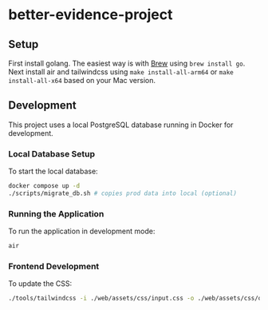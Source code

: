 # better-evidence-project

## Setup
First install golang. The easiest way is with [Brew](brew.sh) using `brew install go`. Next install air and tailwindcss using `make install-all-arm64` or `make install-all-x64` based on your Mac version.

## Development
This project uses a local PostgreSQL database running in Docker for development.

### Local Database Setup
To start the local database:
```bash
docker compose up -d
./scripts/migrate_db.sh # copies prod data into local (optional)
```

### Running the Application
To run the application in development mode:
```bash
air
```

### Frontend Development
To update the CSS:
```bash
./tools/tailwindcss -i ./web/assets/css/input.css -o ./web/assets/css/output.css --minify
```
